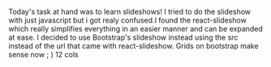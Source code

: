 Today's task at hand was to learn slideshows!
    I tried to do the slideshow with just javascript but i got realy confused.I found the react-slideshow which really simplifies everything in an easier manner and can be expanded at ease.
I decided to use Bootstrap's slideshow instead using the src instead of the url that came with react-slideshow.
    Grids on bootstrap make sense now ; ) 12 cols 